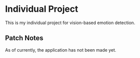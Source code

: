 # Individual Project

This is my individual project for vision-based emotion detection.

## Patch Notes

As of currently, the application has not been made yet.